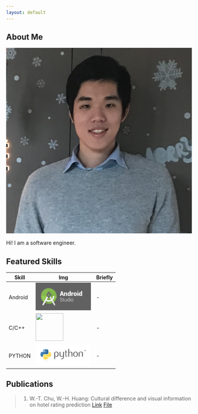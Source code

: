 ```yaml
---
layout: default
---
```


## About Me

<img class="profile-picture" src="OwnSticky.jpeg">

Hi! I am a software engineer.



## Featured Skills

Skill | Img | Briefly
-----|-------|--------
Android | <img src="android-studio-logo.png" style="width:150px;height:75px;"/>  | -
C/C++ | <img src="C and C++.png" style="width:75px;height:75px;"/>| -
PYTHON | <img src="python-logo.png" style="width:150px;height:60px;"/> | -

## Publications

> 1. W.-T. Chu, W.-H. Huang: Cultural difference and visual information on hotel rating prediction [Link](https://link.springer.com/article/10.1007/s11280-016-0404-2) [File](https://github.com/henry0726/henry0726.github.io/raw/master/World_Wide_Web_Journal.pdf)
